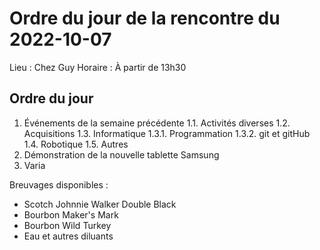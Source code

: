 # Ordre du jour de la rencontre du 2022-10-07
Lieu :    Chez Guy
Horaire : À partir de 13h30

## Ordre du jour
1. Événements de la semaine précédente
  1.1. Activités diverses
  1.2. Acquisitions
  1.3. Informatique
    1.3.1. Programmation
    1.3.2. git et gitHub
  1.4. Robotique
  1.5. Autres
2. Démonstration de la nouvelle tablette Samsung
3. Varia

Breuvages disponibles :
  * Scotch Johnnie Walker Double Black
  * Bourbon Maker's Mark
  * Bourbon Wild Turkey
  * Eau et autres diluants
